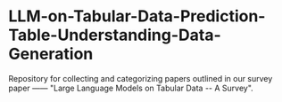 # LLM-on-Tabular-Data-Prediction-Table-Understanding-Data-Generation
Repository for collecting and categorizing papers outlined in our survey paper —— "Large Language Models on Tabular Data -- A Survey". 
